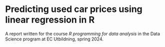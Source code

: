 # Predicting used car prices using linear regression in R

A report written for the course *R programming for data analysis* in the Data Science program at EC Utbildning, spring 2024.